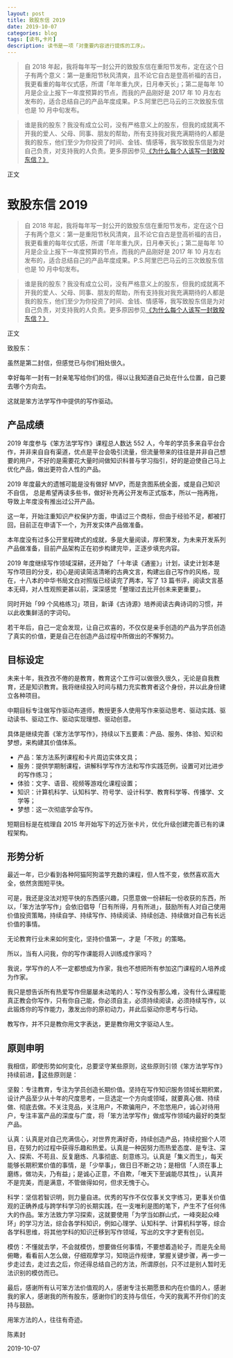 ```yaml
---
layout: post
title: 致股东信 2019
date: 2019-10-07
categories: blog
tags: [读书,卡片]
description: 读书是一项「对重要内容进行提炼的工序」。
---
```



> 自 2018 年起，我将每年写一封公开的致股东信在重阳节发布，定在这个日子有两个意义：第一是重阳节秋风清爽，且不论它自古是登高祈福的吉日，我更看重的每年仪式感，所谓「年年重九庆，日月奉天长」；第二是每年 10 月是企业上报下一年度预算的节点，而我的产品刚好是 2017 年 10 月左右发布的，适合总结自己的产品年度成果。P.S.阿里巴巴马云的三次致股东信也是 10 月中旬发布。

> 谁是我的股东？我没有成立公司，没有严格意义上的股东，但我的成就离不开我的爱人、父母、同事、朋友的帮助，所有支持我对我充满期待的人都是我的股东，他们至少为你投资了时间、金钱、情感等，我写致股东信是为对自己负责，对支持我的人负责。更多原因参见[《为什么每个人该写一封致股东信？》](http://www.cnfeat.com/blog/2017/07/12/LetterToShareholders/)

正文

# 致股东信 2019


> 自 2018 年起，我将每年写一封公开的致股东信在重阳节发布，定在这个日子有两个意义：第一是重阳节秋风清爽，且不论它自古是登高祈福的吉日，我更看重的每年仪式感，所谓「年年重九庆，日月奉天长」；第二是每年 10 月是企业上报下一年度预算的节点，而我的产品刚好是 2017 年 10 月左右发布的，适合总结自己的产品年度成果。P.S.阿里巴巴马云的三次致股东信也是 10 月中旬发布。

> 谁是我的股东？我没有成立公司，没有严格意义上的股东，但我的成就离不开我的爱人、父母、同事、朋友的帮助，所有支持我对我充满期待的人都是我的股东，他们至少为你投资了时间、金钱、情感等，我写致股东信是为对自己负责，对支持我的人负责。更多原因参见[《为什么每个人该写一封致股东信？》](http://www.cnfeat.com/blog/2017/07/12/LetterToShareholders/)

正文

致股东：

虽然是第二封信，但感觉已与你们相处很久。

幸好每年一封有一封亲笔写给你们的信，得以让我知道自己处在什么位置，自己要去哪个方向去。

这就是笨方法学写作中提供的写作驱动。

## 产品成绩

2019 年度参与《笨方法学写作》课程总人数达 552 人，今年的学员多来自平台合作，并非来自自有渠道，优点是平台会吸引流量，但流量带来的往往是并非自己想要的用户，不好的是需要花大量时间做知识科普与学习指引，好的是迫使自己马上优化产品，做出更符合人性的产品。

2019 年度最大的遗憾可能是没有做好 MVP，而是贪图系统全面，或是自己知识不自信， 总是希望再读多些书，做好补充再公开发布正式版本，所以一拖再拖，导致上年度没有推出过公开产品。

这一年，开始注重知识产权保护方面，申请过三个商标，但由于经验不足，都被打回，目前正在申请下一个，为开发实体产品做准备。

本年度没有过多公开里程碑式的成就，多是大量阅读，厚积薄发，为未来开发系列产品做准备，目前产品架构正在初步构建完毕，正逐步填充内容。

2019 年度继续写作领域深耕，还开始了「十年读《通鉴》」计划，读史计划本是写作项目的分支，初心是阅读简洁清晰的古典文言，构建出自己写作的风格，现在，十八本的中华书局文白对照版已经读完了两本，写了 13 篇书评，阅读文言基本无碍，对人性观照更甚以前，深深感觉「整理过去比开创未来更重要」。

同时开始「99 个风格练习」项目，新译《古诗源》培养阅读古典诗词的习惯，并以此收集鲜活的字词句。

若干年后，自己一定会发现，让自己欢喜的，不仅仅是亲手创造的产品为学员创造了真实的价值，更是自己在创造产品过程中所做出的不懈努力。

## 目标设定

未来十年，我孜孜不倦的是教育，教育这个工作可以做很久很久，无论是自我教育，还是知识教育。我将继续投入时间与精力充实教育者这个身份，并以此身份建立各种项目。

中期目标专注做写作驱动布道师，教授更多人使用写作来驱动思考、驱动实践、驱动读书、驱动工作、驱动实现理想、驱动创意。

具体是继续完善《笨方法学写作》，持续以下五要素：产品、服务、体验、知识和梦想，来构建其价值体系。

- 产品：笨方法系列课程和卡片周边实体文具；
- 服务：提供学期制课程，讲解科学写作方法和写作实践范例，设置可对比进步的写作练习；
- 体验：文字、语音、视频等游戏化课程设置；
- 知识：计算机科学、认知科学、符号学、设计科学、教育科学等、传播学、文学等；
- 梦想：这一次彻底学会写作。

短期目标是在梳理自 2015 年开始写下的近万张卡片，优化升级创建完善已有的课程架构。

## 形势分析

最近一年，已少看到各种阿猫阿狗滥竽充数的课程，但人性不变，依然喜欢高大全，依然贪图短平快。

可是，我还是没法对短平快的东西感兴趣，只愿意做一份耕耘一份收获的东西，所以，「笨方法学写作」会依旧倡导「日有所得，月有所进」，鼓励所有人对自己使用价值投资策略，持续自学、持续写作、持续阅读、持续创造、持续做对自己有长远价值的事情。

无论教育行业未来如何变化，坚持价值第一，才是「不败」的策略。

所以，当有人问我，你的写作课能将人训练成作家吗？

我说，学写作的人不一定都想成为作家，我也不想把所有参加这门课程的人培养成为作家。

我只是想告诉所有热爱写作但屡屡未动笔的人：写作没有那么难，没有什么课程能真正教会你写作，只有你自己能，你必须自主，必须持续阅读，必须持续写作，以此锻炼你的写作能力，激发出你的原初动力，并此后驱动你思考与行动。

教写作，并不只是教你用文字表达，更是教你用文字驱动人生。


## 原则申明

我相信，即使形势如何变化，总要坚守某些原则，这些原则引领《笨方法学写作》持续前进，这些原则是：

坚毅：专注教育，专注为学员创造长期价值。坚持在写作知识服务领域长期积累，设计产品至少从十年的尺度思考，一旦选定一个方向或领域，就要真心做、持续做、彻底去做。不关注竞品，关注用户，不欺骗用户，不忽悠用户，诚心对待用户，专注丰富产品的深度与广度，将「笨方法学写作」做成写作领域内最好的类型产品。

认真：认真是对自己充满信心，对世界充满好奇，持续创造产品，持续挖掘个人项目，在努力的过程中获得乐趣和热爱。认真是一种因努力而热爱态度、是专注、深入、探索、不苟且、反复磨炼、凡事彻底、刻意练习。认真是「集义而生」，每天能够长期积累价值的事情，是「少举事」，做日日不断之功；是相信「人须在事上磨练，做功夫，乃有益」；是诚心正意，不自欺，「唯天下至诚能尽其性」，认真并不是完美，而是满意，不管做得如何，但求无愧于心。

科学：坚信若智识明，则力量自进。优秀的写作不仅仅事关文字练习，更事关价值观的正确养成与跨学科学习的长期实践，在一支唯利是图的笔下，产生不了任何伟大的作品。笨方法致力学习探索，这就要使用「为学当如群山式，一峰突起众峰环」的学习方法，综合各学科知识，例如心理学、认知科学、计算机科学等，综合各学科思维，将其他学科的知识迁移到写作领域，写出的文字才更有创见。

模仿：不懂就去学，不会就模仿，想要做任何事情，不要想着造轮子，而是先全局俯瞰，看看前人怎么做，仔细观摩学习，知晓运作规律，掌握关键步骤，再一步一步走过去，走过去之后，你还得总结自己的方法，所谓原创，只不过是别人暂时无法识别的模仿而已。

最后，感谢所有认可笨方法价值观的人，感谢专注长期愿景和内在价值的人，感谢我的家人，感谢我的所有股东，感谢你们的支持与信任，今天的我离不开你们的支持与鼓励。

用笨方法的人，往往有奇迹。

陈素封

2019-10-07




